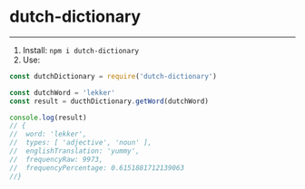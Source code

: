 # dutch-dictionary
---------------
1. Install: `npm i dutch-dictionary`
2. Use:
```javascript
const dutchDictionary = require('dutch-dictionary')

const dutchWord = 'lekker'
const result = ducthDictionary.getWord(dutchWord)

console.log(result)
// {
//  word: 'lekker',
//  types: [ 'adjective', 'noun' ],
//  englishTranslation: 'yummy',
//  frequencyRaw: 9973,
//  frequencyPercentage: 0.6151881712139063
//}
```
